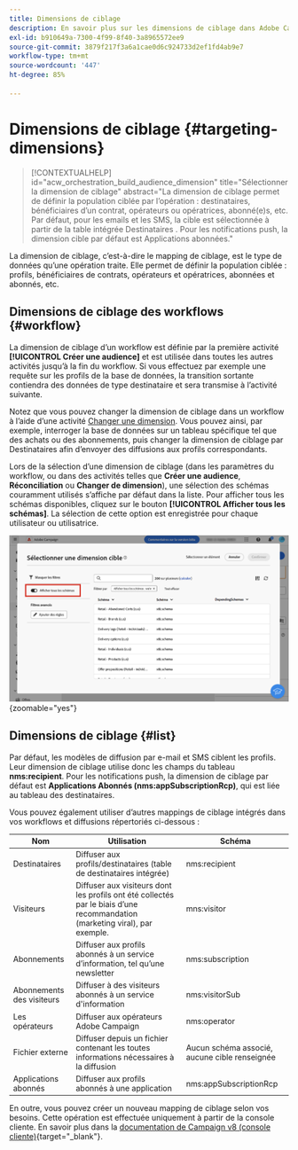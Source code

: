 ```yaml
---
title: Dimensions de ciblage
description: En savoir plus sur les dimensions de ciblage dans Adobe Campaign Web
exl-id: b910649a-7300-4f99-8f40-3a8965572ee9
source-git-commit: 3879f217f3a6a1cae0d6c924733d2ef1fd4ab9e7
workflow-type: tm+mt
source-wordcount: '447'
ht-degree: 85%

---
```


# Dimensions de ciblage {#targeting-dimensions}

>[!CONTEXTUALHELP]
>id="acw_orchestration_build_audience_dimension"
>title="Sélectionner la dimension de ciblage"
>abstract="La dimension de ciblage permet de définir la population ciblée par l’opération : destinataires, bénéficiaires d’un contrat, opérateurs ou opératrices, abonné(e)s, etc. Par défaut, pour les emails et les SMS, la cible est sélectionnée à partir de la table intégrée Destinataires . Pour les notifications push, la dimension cible par défaut est Applications abonnées."

La dimension de ciblage, c’est-à-dire le mapping de ciblage, est le type de données qu’une opération traite. Elle permet de définir la population ciblée : profils, bénéficiaires de contrats, opérateurs et opératrices, abonnées et abonnés, etc.

## Dimensions de ciblage des workflows {#workflow}

La dimension de ciblage d’un workflow est définie par la première activité **[!UICONTROL Créer une audience]** et est utilisée dans toutes les autres activités jusqu’à la fin du workflow. Si vous effectuez par exemple une requête sur les profils de la base de données, la transition sortante contiendra des données de type destinataire et sera transmise à l’activité suivante.

Notez que vous pouvez changer la dimension de ciblage dans un workflow à l’aide d’une activité [Changer une dimension](../workflows/activities/change-dimension.md). Vous pouvez ainsi, par exemple, interroger la base de données sur un tableau spécifique tel que des achats ou des abonnements, puis changer la dimension de ciblage par Destinataires afin d’envoyer des diffusions aux profils correspondants.

Lors de la sélection d’une dimension de ciblage (dans les paramètres du workflow, ou dans des activités telles que **Créer une audience**, **Réconciliation** ou **Changer de dimension**), une sélection des schémas couramment utilisés s’affiche par défaut dans la liste. Pour afficher tous les schémas disponibles, cliquez sur le bouton **[!UICONTROL Afficher tous les schémas]**. La sélection de cette option est enregistrée pour chaque utilisateur ou utilisatrice.

![](assets/targeting-dimension-show-all.png){zoomable=&quot;yes&quot;}

## Dimensions de ciblage {#list}

Par défaut, les modèles de diffusion par e-mail et SMS ciblent les profils. Leur dimension de ciblage utilise donc les champs du tableau **nms:recipient**. Pour les notifications push, la dimension de ciblage par défaut est **Applications Abonnés (nms:appSubscriptionRcp)**, qui est liée au tableau des destinataires.

Vous pouvez également utiliser d’autres mappings de ciblage intégrés dans vos workflows et diffusions répertoriés ci-dessous :

| Nom | Utilisation | Schéma |
|---|---|---|
| Destinataires | Diffuser aux profils/destinataires (table de destinataires intégrée) | nms:recipient |
| Visiteurs | Diffuser aux visiteurs dont les profils ont été collectés par le biais d’une recommandation (marketing viral), par exemple. | mns:visitor |
| Abonnements  | Diffuser aux profils abonnés à un service d’information, tel qu’une newsletter | nms:subscription |
| Abonnements des visiteurs | Diffuser à des visiteurs abonnés à un service d&#39;information | nms:visitorSub |
| Les opérateurs | Diffuser aux opérateurs Adobe Campaign | nms:operator |
| Fichier externe | Diffuser depuis un fichier contenant les toutes informations nécessaires à la diffusion | Aucun schéma associé, aucune cible renseignée |
| Applications abonnés | Diffuser aux profils abonnés à une application | nms:appSubscriptionRcp |

En outre, vous pouvez créer un nouveau mapping de ciblage selon vos besoins. Cette opération est effectuée uniquement à partir de la console cliente. En savoir plus dans la [documentation de Campaign v8 (console cliente)](https://experienceleague.adobe.com/docs/campaign/campaign-v8/audience/add-profiles/target-mappings.html?lang=fr#new-mapping){target="_blank"}.
